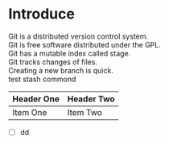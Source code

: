 # Introduce
Git is a distributed version control system.<br>
Git is free software distributed under the GPL.<br>
Git has a mutable index called stage.<br>
Git tracks changes of files.<br>
Creating a new branch is quick.<br>
test stash commond<br>

| Header One     | Header Two     |
| :------------- | :------------- |
| Item One       | Item Two       |

- [ ] dd

